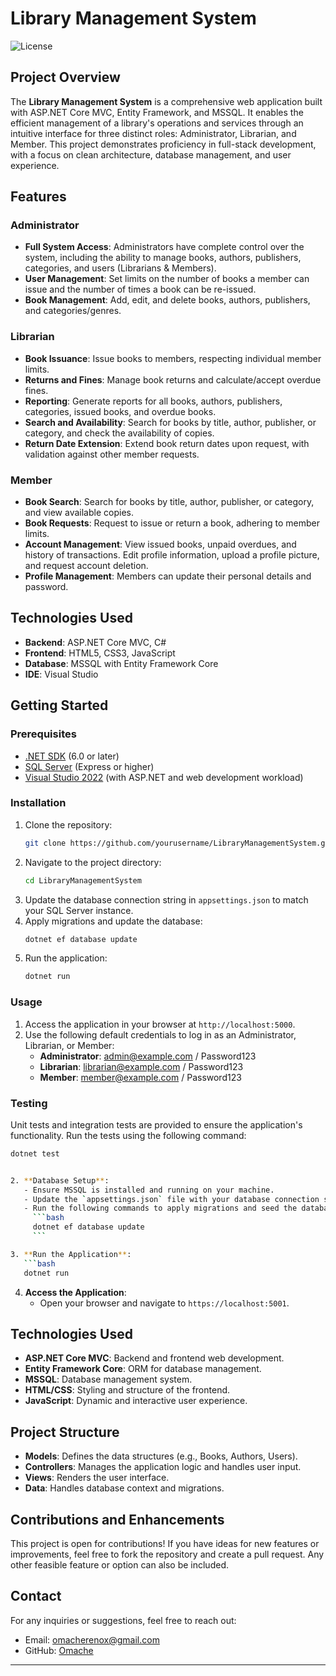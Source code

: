 # Library Management System

![License](https://img.shields.io/badge/License-MIT-blue.svg)

## Project Overview

The **Library Management System** is a comprehensive web application built with ASP.NET Core MVC, Entity Framework, and MSSQL. It enables the efficient management of a library's operations and services through an intuitive interface for three distinct roles: Administrator, Librarian, and Member. This project demonstrates proficiency in full-stack development, with a focus on clean architecture, database management, and user experience.

## Features

### Administrator

- **Full System Access**: Administrators have complete control over the system, including the ability to manage books, authors, publishers, categories, and users (Librarians & Members).
- **User Management**: Set limits on the number of books a member can issue and the number of times a book can be re-issued.
- **Book Management**: Add, edit, and delete books, authors, publishers, and categories/genres.

### Librarian

- **Book Issuance**: Issue books to members, respecting individual member limits.
- **Returns and Fines**: Manage book returns and calculate/accept overdue fines.
- **Reporting**: Generate reports for all books, authors, publishers, categories, issued books, and overdue books.
- **Search and Availability**: Search for books by title, author, publisher, or category, and check the availability of copies.
- **Return Date Extension**: Extend book return dates upon request, with validation against other member requests.

### Member

- **Book Search**: Search for books by title, author, publisher, or category, and view available copies.
- **Book Requests**: Request to issue or return a book, adhering to member limits.
- **Account Management**: View issued books, unpaid overdues, and history of transactions. Edit profile information, upload a profile picture, and request account deletion.
- **Profile Management**: Members can update their personal details and password.

## Technologies Used

- **Backend**: ASP.NET Core MVC, C#
- **Frontend**: HTML5, CSS3, JavaScript
- **Database**: MSSQL with Entity Framework Core
- **IDE**: Visual Studio

## Getting Started

### Prerequisites

- [.NET SDK](https://dotnet.microsoft.com/download) (6.0 or later)
- [SQL Server](https://www.microsoft.com/en-us/sql-server/sql-server-downloads) (Express or higher)
- [Visual Studio 2022](https://visualstudio.microsoft.com/vs/) (with ASP.NET and web development workload)

### Installation

1. Clone the repository:
    ```bash
    git clone https://github.com/yourusername/LibraryManagementSystem.git
    ```
2. Navigate to the project directory:
    ```bash
    cd LibraryManagementSystem
    ```
3. Update the database connection string in `appsettings.json` to match your SQL Server instance.
4. Apply migrations and update the database:
    ```bash
    dotnet ef database update
    ```
5. Run the application:
    ```bash
    dotnet run
    ```

### Usage

1. Access the application in your browser at `http://localhost:5000`.
2. Use the following default credentials to log in as an Administrator, Librarian, or Member:
    - **Administrator**: admin@example.com / Password123
    - **Librarian**: librarian@example.com / Password123
    - **Member**: member@example.com / Password123

### Testing

Unit tests and integration tests are provided to ensure the application's functionality. Run the tests using the following command:

```bash
dotnet test


2. **Database Setup**:
   - Ensure MSSQL is installed and running on your machine.
   - Update the `appsettings.json` file with your database connection string.
   - Run the following commands to apply migrations and seed the database:
     ```bash
     dotnet ef database update
     ```

3. **Run the Application**:
   ```bash
   dotnet run
   ```

4. **Access the Application**:
   - Open your browser and navigate to `https://localhost:5001`.

## Technologies Used

- **ASP.NET Core MVC**: Backend and frontend web development.
- **Entity Framework Core**: ORM for database management.
- **MSSQL**: Database management system.
- **HTML/CSS**: Styling and structure of the frontend.
- **JavaScript**: Dynamic and interactive user experience.

## Project Structure

- **Models**: Defines the data structures (e.g., Books, Authors, Users).
- **Controllers**: Manages the application logic and handles user input.
- **Views**: Renders the user interface.
- **Data**: Handles database context and migrations.

## Contributions and Enhancements

This project is open for contributions! If you have ideas for new features or improvements, feel free to fork the repository and create a pull request. Any other feasible feature or option can also be included.


## Contact

For any inquiries or suggestions, feel free to reach out:

- Email: omacherenox@gmail.com
- GitHub: [Omache](https://github.com/omache)

---


